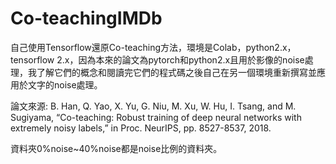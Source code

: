 # Co-teachingIMDb
自己使用Tensorflow還原Co-teaching方法，環境是Colab，python2.x，tensorflow 2.x，因為本來的論文為pytorch和python2.x且用於影像的noise處理，我了解它們的概念和閱讀完它們的程式碼之後自己在另一個環境重新撰寫並應用於文字的noise處理。

 論文來源: B. Han, Q. Yao, X. Yu, G. Niu, M. Xu, W. Hu, I. Tsang, and M. Sugiyama, “Co-teaching: Robust training of deep neural networks with extremely noisy labels,” in Proc. NeurIPS, pp. 8527-8537, 2018.

資料夾0%noise~40%noise都是noise比例的資料夾。
